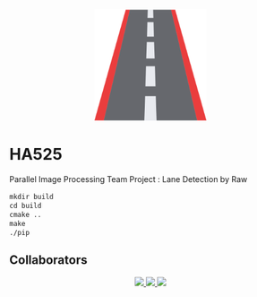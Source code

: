 <p align="center">
  <img width="200" height="200" src="./src/resource/icon/icon.png">

# HA525

Parallel Image Processing Team Project : Lane Detection by Raw

```
mkdir build
cd build
cmake ..
make
./pip
```

## Collaborators

<p align="center">
	<a href="https://github.com/sangjun7997">
	    <img height="100" src="https://avatars.githubusercontent.com/u/69493518?v=4">
	</a>
	<a href="https://github.com/kka-na">
	    <img height="100" src="https://avatars.githubusercontent.com/u/69347961?v=4">
	</a>
	<a href="https://github.com/jae2yong">
	    <img height="100" src="https://avatars.githubusercontent.com/u/81011151?v=4">
	</a>
</p>
